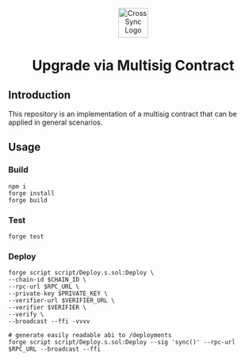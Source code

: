 <p align='center'>
<img src="https://avatars.githubusercontent.com/u/103565959" alt="CrossSync Logo" width="60" height="60" />
</p>

<h1  align='center'>Upgrade via Multisig Contract</h1>


## Introduction

This repository is an implementation of a multisig contract that can be applied in general scenarios. 


## Usage

### Build

```shell
npm i
forge install
forge build
```

### Test

```shell
forge test
```


### Deploy

```shell
forge script script/Deploy.s.sol:Deploy \
--chain-id $CHAIN_ID \
--rpc-url $RPC_URL \
--private-key $PRIVATE_KEY \
--verifier-url $VERIFIER_URL \
--verifier $VERIFIER \
--verify \
--broadcast --ffi -vvvv 

# generate easily readable abi to /deployments
forge script script/Deploy.s.sol:Deploy --sig 'sync()' --rpc-url $RPC_URL --broadcast --ffi
```

